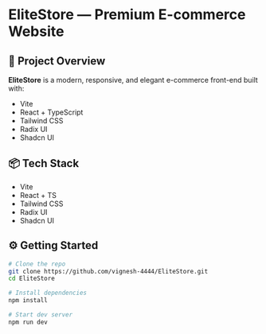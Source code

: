 # EliteStore — Premium E-commerce Website

## 🚀 Project Overview

**EliteStore** is a modern, responsive, and elegant e-commerce front-end built with:
- Vite
- React + TypeScript
- Tailwind CSS
- Radix UI
- Shadcn UI

## 📦 Tech Stack

- Vite
- React + TS
- Tailwind CSS
- Radix UI
- Shadcn UI

## ⚙️ Getting Started

```bash
# Clone the repo
git clone https://github.com/vignesh-4444/EliteStore.git
cd EliteStore

# Install dependencies
npm install

# Start dev server
npm run dev
